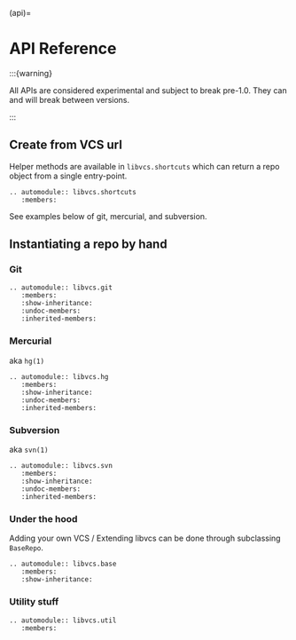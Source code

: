 (api)=

# API Reference

:::{warning}

All APIs are considered experimental and subject to break pre-1.0. They can and will break between
versions.

:::

## Create from VCS url

Helper methods are available in `libvcs.shortcuts` which can return a repo object from a single
entry-point.

```{eval-rst}
.. automodule:: libvcs.shortcuts
   :members:
```

See examples below of git, mercurial, and subversion.

## Instantiating a repo by hand

### Git

```{eval-rst}
.. automodule:: libvcs.git
   :members:
   :show-inheritance:
   :undoc-members:
   :inherited-members:
```

### Mercurial

aka `hg(1)`

```{eval-rst}
.. automodule:: libvcs.hg
   :members:
   :show-inheritance:
   :undoc-members:
   :inherited-members:
```

### Subversion

aka `svn(1)`

```{eval-rst}
.. automodule:: libvcs.svn
   :members:
   :show-inheritance:
   :undoc-members:
   :inherited-members:
```

### Under the hood

Adding your own VCS / Extending libvcs can be done through subclassing `BaseRepo`.

```{eval-rst}
.. automodule:: libvcs.base
   :members:
   :show-inheritance:
```

### Utility stuff

```{eval-rst}
.. automodule:: libvcs.util
   :members:
```

